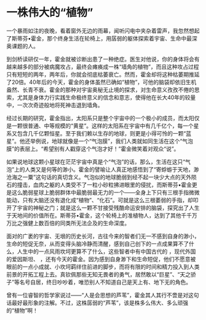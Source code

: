 # 一株伟大的“植物”

一个暴雨如注的夜晚，看着窗外无边的雨幕，闻听闪电中夹杂着雷声，我忽然想起了斯蒂芬&#8226;霍金，那个终身生活在轮椅上，用孱弱的躯体探索着宇宙、生命中最深奥课题的人。 

到剑桥读研仅一年，霍金就被诊断出患了一种绝症。医生对他说，你的身体将会有越来越多的部分被病魔攻占，最终会瘫痪成一株“墙角的植物”，而且这种攻占过程只有短短的两年，两年后，你就会彻底枯萎衰亡。然而，霍金却将这种枯萎期推延了20倍。40年后的今天，霍金的身体虽然已确如“植物”，可他的脑袋却依旧生机盎然、长青不衰。霍金的那种对宇宙奥秘无止境的探求，对生命意义孜孜不倦的思索，尤其是身体力行实践生命极终意义的信念和意志，使得他在长大40年的较量中，一次次奇迹般地将死神击退到墙角。 

经过长期的研究，霍金指出，太阳系只是整个宇宙中的一个极小的成员，而太阳仅是一颗很普通、中等规模的“黄星”。这样的太阳系在宇宙中有几千亿个，每一个星系又包含几千亿颗恒星。至于我们赖以生存的地球，则更是小得可怜的一颗“蓝星”。他还举例说，地球就像是一个“气泡膜”，我们人类就如同生活在这个“气泡膜”的表层上。“希望别有人戳穿这个气泡才好！”霍金微笑着对观众“说”。 

如果说地球这颗小星球在茫茫宇宙中真是个“气泡”的话，那么，生活在这只“气泡”上的人类又是何等的渺小。霍金的譬喻让人真正地感悟到了“寄蜉蝣于天地，渺沧海之一粟”这句话的真切含义。气泡似的地球脆弱到经不起一块少大点的天外陨石的撞击，血肉之躯的人类受不了一粒小砂粒拂进眼里的侵扰，而斯蒂芬&#8226;霍金更是这么脆弱星球上脆弱群体中最脆弱最无力的一个——全身上下只有三根手指微微能动，只有大脑还没有退化成“植物”、“化石”。可就是这么三根萎弱的手指，却叩开了宇宙的神秘之门；就是这么一颗不甘接受残酷命运安排的脑袋，探究出了人生于天地间的价值所在。斯蒂芬&#8226;霍金，这个轮椅上的准植物人，达到了其他千千万万比之强健上数百倍的同类所无法企及的生命深度。 

面对的广袤的宇宙、无垠的历史长河，古往今来的智者们无一不感到自身的渺小，生命的短促无奈，从而变得头脑冷静而清醒，感到自己创下的一点成果算不了什么，人生中的一点风雨坎坷更算不了什么，这些智者中有中国古代的 ，现代外国的爱因斯坦、 ，还有今天的霍金。因为感到自身渺下和生命短促，他们不愿意被眼前的一点小成就、小坎坷羁绊住前进的脚步，而将有限的时间和精力投入到人类前景的开拓工程上去。真钦佩那些无知无畏者的勇气，居然敢以“巨星”、“天之骄子”等名号自居，终日吵吵着，唯恐别人不知道自己是天上有、地下无的角色。 

曾有一位睿智的哲学家说过——“人是会思想的芦苇”，霍金其人其行不啻是对这句话最好最形象的注解。不过，这株孱弱的“芦苇”，该是株多么伟大、多么顽强的“植物”啊！
 